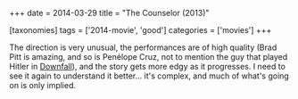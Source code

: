 +++
date = 2014-03-29
title = "The Counselor (2013)"

[taxonomies]
tags = ['2014-movie', 'good']
categories = ['movies']
+++

The direction is very unusual, the performances are of high quality
(Brad Pitt is amazing, and so is Penélope Cruz, not to mention the guy
that played Hitler in [Downfall]), and the story gets more edgy as it
progresses. I need to see it again to understand it better\... it\'s
complex, and much of what\'s going on is only implied.

  [Downfall]: http://tshepang.net/downfall-2004
